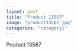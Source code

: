 ```yaml
---
layout: post
title: "Product 13567"
image: "product13567.jpg"
categories: "category1"
---
```

Product 13567
